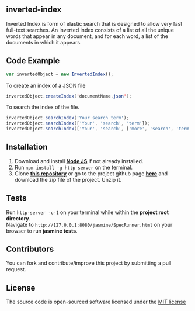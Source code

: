## inverted-index

Inverted Index is form of elastic search that is designed to allow very fast full-text searches. An inverted index consists of a list of all the unique words that appear in any document, and for each word, a list of the documents in which it appears.

## Code Example

```javascript
var invertedObject = new InvertedIndex();
```

To create an index of a JSON file
```java
invertedObject.createIndex('documentName.json');
```

To search the index of the file.

```javascript
invertedObject.searchIndex('Your search term');
invertedObject.searchIndex(['Your', 'search', 'term']);
invertedObject.searchIndex(['Your', 'search', ['more', 'search', 'term'], 'term'], 'even', 'more');
```
## Installation
1.  Download and install [**Node JS**](https://nodejs.org/en/) if not already installed.  
1.  Run `npm install -g http-server` on the terminal.
1.  Clone [**this repository**](https://github.com/andela-ooduntan/inverted-index.git) or go to the project github page [**here**](https://github.com/andela-ooduntan/inverted-index/) and download the zip file of the project. Unzip it.



## Tests
Run `http-server -c-1` on your terminal while within the **project root directory**.    
Navigate to `http://127.0.0.1:8080/jasmine/SpecRunner.html` on your browser to run **jasmine tests**. 


## Contributors

You can fork and contribute/improve this project by submitting a pull request.


## License

The source code is open-sourced software licensed under the [MIT license](LICENSE.md)
